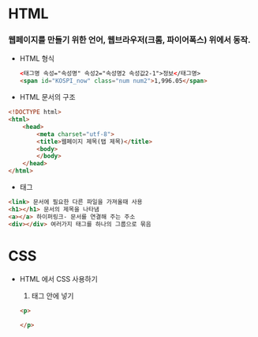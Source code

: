 # HTML

### 웹페이지를 만들기 위한 언어, 웹브라우저(크롬, 파이어폭스) 위에서 동작.

- HTML 형식

  ```html
  <태그명 속성="속성명" 속성2="속성명2 속성값2-1">정보</태그명>
  <span id="KOSPI_now" class="num num2">1,996.05</span>
  ```

- HTML 문서의 구조

```html
<!DOCTYPE html>
<html>
    <head>
        <meta charset="utf-8">
        <title>웹페이지 제목(탭 제목)</title>
        <body>            
        </body>
    </head>
</html>
```

- 태그

```html
<link> 문서에 필요한 다른 파일을 가져올때 사용
<h1></h1> 문서의 제목을 나타냄
<a></a> 하이퍼링크- 문서를 연결해 주는 주소
<div></div> 여러가지 태그를 하나의 그룹으로 묶음

```

# CSS

- HTML 에서 CSS 사용하기

  1. 태그 안에 넣기

  ```html
  <p>
      
  </p>
  ```
